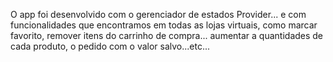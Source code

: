 O app foi desenvolvido com o gerenciador de estados Provider... e com funcionalidades que encontramos em todas as lojas virtuais, como marcar favorito, remover itens do carrinho de compra... aumentar a quantidades de cada produto, o pedido com o valor salvo...etc... 

